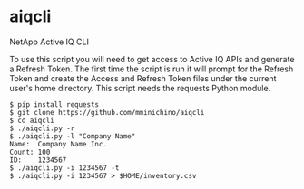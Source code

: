 # aiqcli

NetApp Active IQ CLI

To use this script you will need to get access to Active IQ APIs and generate a Refresh Token. The first time the script is run it will prompt for the Refresh Token and create the Access and Refresh Token files under the current user's home directory. This script needs the requests Python module.

````
$ pip install requests
$ git clone https://github.com/mminichino/aiqcli
$ cd aiqcli
$ ./aiqcli.py -r
$ ./aiqcli.py -l "Company Name"
Name:  Company Name Inc.
Count: 100
ID:    1234567
$ ./aiqcli.py -i 1234567 -t
$ ./aiqcli.py -i 1234567 > $HOME/inventory.csv
